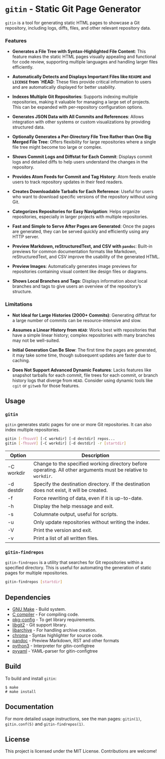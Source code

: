 # `gitin` - Static Git Page Generator

`gitin` is a tool for generating static HTML pages to showcase a Git repository, including logs, diffs, files, and other relevant repository data.

### Features

- **Generates a File Tree with Syntax-Highlighted File Content**: This feature makes the static HTML pages visually appealing and functional for code review, supporting multiple languages and handling larger files efficiently.
  
- **Automatically Detects and Displays Important Files like `README` and `LICENSE` from `HEAD**: These files provide critical information to users and are automatically displayed for better usability.
  
- **Indexes Multiple Git Repositories**: Supports indexing multiple repositories, making it valuable for managing a large set of projects. This can be expanded with per-repository configuration options.
  
- **Generates JSON Data with All Commits and References**: Allows integration with other systems or custom visualizations by providing structured data.
  
- **Optionally Generates a Per-Directory File Tree Rather than One Big Merged File Tree**: Offers flexibility for large repositories where a single file tree might become too large or complex.
  
- **Shows Commit Logs and Diffstat for Each Commit**: Displays commit logs and detailed diffs to help users understand the changes in the repository.
  
- **Provides Atom Feeds for Commit and Tag History**: Atom feeds enable users to track repository updates in their feed readers.
  
- **Creates Downloadable Tarballs for Each Reference**: Useful for users who want to download specific versions of the repository without using Git.
  
- **Categorizes Repositories for Easy Navigation**: Helps organize repositories, especially in larger projects with multiple repositories.
  
- **Fast and Simple to Serve After Pages are Generated**: Once the pages are generated, they can be served quickly and efficiently using any HTTP server.
  
- **Preview Markdown, reStructuredText, and CSV with `pandoc`**: Built-in previews for common documentation formats like Markdown, reStructuredText, and CSV improve the usability of the generated HTML.
  
- **Preview Images**: Automatically generates image previews for repositories containing visual content like design files or diagrams.
  
- **Shows Local Branches and Tags**: Displays information about local branches and tags to give users an overview of the repository’s structure.


### Limitations

- **Not Ideal for Large Histories (2000+ Commits)**: Generating diffstat for a large number of commits can be resource-intensive and slow.
  
- **Assumes a Linear History from `HEAD`**: Works best with repositories that have a simple linear history; complex repositories with many branches may not be well-suited.
  
- **Initial Generation Can Be Slow**: The first time the pages are generated, it may take some time, though subsequent updates are faster due to caching.

- **Does Not Support Advanced Dynamic Features**: Lacks features like snapshot tarballs for each commit, file trees for each commit, or branch history logs that diverge from `HEAD`. Consider using dynamic tools like `cgit` or `gitweb` for those features.

## Usage

### `gitin`

`gitin` generates static pages for one or more Git repositories. It can also index multiple repositories.

```bash
gitin [-fhsuvV] [-C workdir] [-d destdir] repos...
gitin [-fhsuvV] [-C workdir] [-d destdir] -r [startdir]
```

| Option     | Description                                                                                                    |
| ---------- | -------------------------------------------------------------------------------------------------------------- |
| -C workdir | Change to the specified working directory before operating. All other arguments must be relative to `workdir`. |
| -d destdir | Specify the destination directory. If the destination does not exist, it will be created.                      |
| -f         | Force rewriting of data, even if it is up-to-date.                                                             |
| -h         | Display the help message and exit.                                                                             |
| -s         | Columnate output, useful for scripts.                                                                          |
| -u         | Only update repositories without writing the index.                                                            |
| -V         | Print the version and exit.                                                                                    |
| -v         | Print a list of all written files.                                                                             |

### `gitin-findrepos`

`gitin-findrepos` is a utility that searches for Git repositories within a specified directory. This is useful for automating the generation of static pages for multiple repositories.

```bash
gitin-findrepos [startdir]
```

## Dependencies

- [GNU Make](https://gnu.org/software/make/) - Build system.
- [C compiler](https://gcc.gnu.org/) - For compiling code.
- [pkg-config](https://freedesktop.org/wiki/Software/pkg-config/) - To get library requirements.
- [libgit2](https://libgit2.org/) - Git support library.
- [libarchive](https://libarchive.org/) - For handling archive creation.
- [chroma](https://github.com/alecthomas/chroma) - Syntax highlighter for source code.
- [pandoc](https://pandoc.org/) - Preview Markdown, RST and other formats
- [python3](https://python.org/) - Interpreter for gitin-configtree
- [pyyaml](https://pyyaml.org/) - YAML-parser for gitin-configtree

## Build

To build and install `gitin`:

```
$ make
# make install
```

## Documentation

For more detailed usage instructions, see the man pages: `gitin(1)`, `gitin.conf(5)` and `gitin-findrepos(1)`.

## License

This project is licensed under the MIT License. Contributions are welcome!
